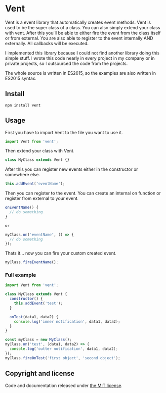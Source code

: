 # Vent
Vent is a event library that automatically creates event methods.
Vent is used to be the super class of a class. You can also simply extend your class with vent. 
After this you'll be able to either fire the event from the class itself or from external.
You are also able to register to the event internally AND externally. All callbacks will be executed.

I implemented this library because I could not find another library doing this simple stuff. I wrote this code nearly
in every project in my company or in private projects, so I outsourced the code from the projects.

The whole source is written in ES2015, so the examples are also written in ES2015 syntax.

## Install
```
npm install vent
```

## Usage
First you have to import Vent to the file you want to use it.

```javascript
import Vent from 'vent';
```

Then extend your class with Vent.

```javascript
class MyClass extends Vent {}
```

After this you can register new events either in the constructor or somewhere else.

```javascript
this.addEvent('eventName');
``` 

Then you can register to the event. You can create an internal on function or register from external to your event.

```javascript
onEventName() {
  // do something
}

or

myClass.on('eventName', () => {
  // do something
});
```

Thats it... now you can fire your custom created event.

```javascript
myClass.fireEventName();
```

### Full example

```javascript
import Vent from 'vent';

class MyClass extends Vent {
  constructor() {
    this.addEvent('test');
  }

  onTest(data1, data2) {
    console.log('inner notification', data1, data2);
  }
}

const myClass = new MyClass();
myClass.on('test', (data1, data2) => {
  console.log('outter notification', data1, data2);
});
myClass.fireOnTest('first object', 'second object');
```

## Copyright and license
Code and documentation released under [the MIT license](https://github.com/twbs/bootstrap/blob/master/LICENSE).